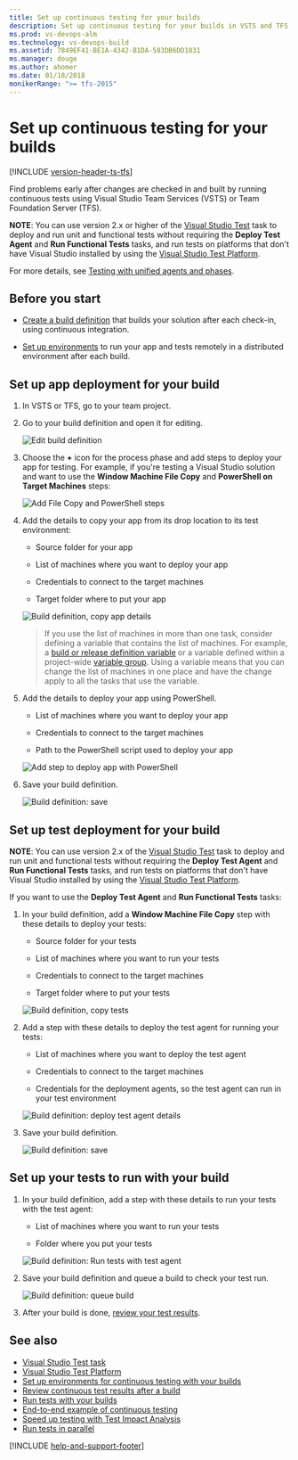 ```yaml
---
title: Set up continuous testing for your builds
description: Set up continuous testing for your builds in VSTS and TFS 
ms.prod: vs-devops-alm
ms.technology: vs-devops-build
ms.assetid: 7849EF41-BE1A-4342-B1DA-583DB6DD1831
ms.manager: douge
ms.author: ahomer
ms.date: 01/18/2018
monikerRange: ">= tfs-2015"
---
```



# Set up continuous testing for your builds

[!INCLUDE [version-header-ts-tfs](_shared/version-header-ts-tfs.md)]

Find problems early after changes are checked in and built by running continuous tests using Visual Studio Team Services (VSTS) or Team Foundation Server (TFS).

**NOTE**: You can use version 2.x or higher of the [Visual Studio Test](https://github.com/Microsoft/vsts-tasks/blob/master/Tasks/VsTest/README.md) task to deploy and run
unit and functional tests without requiring the **Deploy Test Agent** and **Run Functional Tests** tasks,
and run tests on platforms that don't have Visual Studio installed by using the 
[Visual Studio Test Platform](https://blogs.msdn.microsoft.com/devops/2016/07/25/evolving-the-visual-studio-test-platform-part-1/). 

For more details, see [Testing with unified agents and phases](test-with-unified-agent-and-phases.md).

## Before you start

* [Create a build definition](../../build-release/overview.md) that builds your solution after each check-in, using continuous integration.

* [Set up environments](set-up-continuous-test-environments-builds.md) to run your app and tests remotely in a distributed environment after each build.

## Set up app deployment for your build

1. In VSTS or TFS, go to your team project.

1. Go to your build definition and open it for editing.

   ![Edit build definition](_img/edit-build-definition.png)
   
1. Choose the **+** icon for the process phase and add steps to deploy your app for testing. For example, if you're testing a Visual Studio solution
   and want to use the **Window Machine File Copy** and **PowerShell on Target Machines** steps:

   ![Add File Copy and PowerShell steps](_img/set-up-continuous-testing-builds/add-file-copy-powershell-steps.png)

1. Add the details to copy your app from its drop location to its test environment:

   * Source folder for your app

   * List of machines where you want to deploy your app

   * Credentials to connect to the target machines

   * Target folder where to put your app

   ![Build definition, copy app details](_img/set-up-continuous-testing-builds/copy-app-test-environment.png)

   > If you use the list of machines in more than one task, consider defining
   a variable that contains the list of machines. For example, a
   [build or release definition variable](../../build-release/concepts/definitions/release/variables.md)
   or a variable defined within a project-wide 
   [variable group](../../build-release/concepts/library/variable-groups.md).
   Using a variable means that you can change the list of machines in one place
   and have the change apply to all the tasks that use the variable.

1. Add the details to deploy your app using PowerShell.

   * List of machines where you want to deploy your app

   * Credentials to connect to the target machines  

   * Path to the PowerShell script used to deploy your app

   ![Add step to deploy app with PowerShell](_img/set-up-continuous-testing-builds/run-powershell-details.png)

1. Save your build definition.

   ![Build definition: save](_img/set-up-continuous-testing-builds/save-build-definition.png)

## Set up test deployment for your build

**NOTE**: You can use version 2.x of the [Visual Studio Test](https://github.com/Microsoft/vsts-tasks/blob/master/Tasks/VsTest/README.md) task to deploy and run
unit and functional tests without requiring the **Deploy Test Agent** and **Run Functional Tests** tasks,
and run tests on platforms that don't have Visual Studio installed by using the 
[Visual Studio Test Platform](https://blogs.msdn.microsoft.com/devops/2016/07/25/evolving-the-visual-studio-test-platform-part-1/). 

If you want to use the **Deploy Test Agent** and **Run Functional Tests** tasks:

1. In your build definition, add a **Window Machine File Copy** step with these details to deploy your tests:

   * Source folder for your tests

   * List of machines where you want to run your tests

   * Credentials to connect to the target machines  

   * Target folder where to put your tests

   ![Build definition, copy tests](_img/set-up-continuous-testing-builds/copy-tests.png)

1. Add a step with these details to deploy the test agent for running your tests:

   * List of machines where you want to deploy the test agent

   * Credentials to connect to the target machines  

   * Credentials for the deployment agents, so the test agent can run in your test environment

   ![Build definition: deploy test agent details](_img/set-up-continuous-testing-builds/deploy-test-agent.png)

1. Save your build definition.

   ![Build definition: save](_img/set-up-continuous-testing-builds/save-build-definition.png)

## Set up your tests to run with your build

1. In your build definition, add a step with these details to run your tests with the test agent:

   * List of machines where you want to run your tests

   * Folder where you put your tests

   ![Build definition: Run tests with test agent](_img/set-up-continuous-testing-builds/run-tests-with-test-agent.png)

1. Save your build definition and queue a build to check your test run.

   ![Build definition: queue build](_img/queue-build.png)

1. After your build is done, [review your test results](review-continuous-test-results-after-build.md).

## See also

* [Visual Studio Test task](https://github.com/Microsoft/vsts-tasks/blob/master/Tasks/VsTest/README.md)
* [Visual Studio Test Platform](https://blogs.msdn.microsoft.com/devops/2016/07/25/evolving-the-visual-studio-test-platform-part-1/)
* [Set up environments for continuous testing with your builds](set-up-continuous-test-environments-builds.md)
* [Review continuous test results after a build](review-continuous-test-results-after-build.md)
* [Run tests with your builds](getting-started-with-continuous-testing.md)
* [End-to-end example of continuous testing](example-continuous-testing.md)
* [Speed up testing with Test Impact Analysis](test-impact-analysis.md)
* [Run tests in parallel](run-tests-in-parallel.md)

[!INCLUDE [help-and-support-footer](_shared/help-and-support-footer.md)] 
